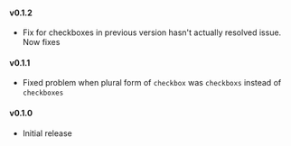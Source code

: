 #### v0.1.2

* Fix for checkboxes in previous version hasn't actually resolved issue. Now fixes

#### v0.1.1

* Fixed problem when plural form of `checkbox` was `checkboxs` instead of `checkboxes`

#### v0.1.0

* Initial release